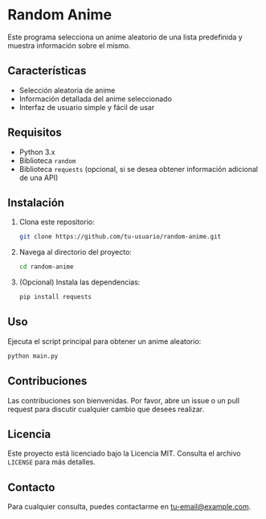 # Random Anime

Este programa selecciona un anime aleatorio de una lista predefinida y muestra información sobre el mismo.

## Características

- Selección aleatoria de anime
- Información detallada del anime seleccionado
- Interfaz de usuario simple y fácil de usar

## Requisitos

- Python 3.x
- Biblioteca `random`
- Biblioteca `requests` (opcional, si se desea obtener información adicional de una API)

## Instalación

1. Clona este repositorio:
    ```bash
    git clone https://github.com/tu-usuario/random-anime.git
    ```
2. Navega al directorio del proyecto:
    ```bash
    cd random-anime
    ```
3. (Opcional) Instala las dependencias:
    ```bash
    pip install requests
    ```

## Uso

Ejecuta el script principal para obtener un anime aleatorio:
```bash
python main.py
```

## Contribuciones

Las contribuciones son bienvenidas. Por favor, abre un issue o un pull request para discutir cualquier cambio que desees realizar.

## Licencia

Este proyecto está licenciado bajo la Licencia MIT. Consulta el archivo `LICENSE` para más detalles.

## Contacto

Para cualquier consulta, puedes contactarme en [tu-email@example.com](mailto:tu-email@example.com).
